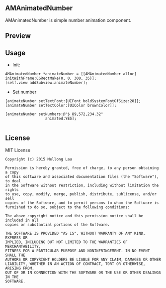 ## AMAnimatedNumber

AMAnimatedNumber is simple number animation component.

## Preview

## Usage

- Init:

```objc
AMAnimatedNumber *animateNumber = [[AMAnimatedNumber alloc] initWithFrame:CGRectMake(0, 0, 300, 35)];
[self.view addSubview:animateNumber];
```

- Set number

```objc
[animateNumber setTextFont:[UIFont boldSystemFontOfSize:28]];
[animateNumber setTextColor:[UIColor brownColor]];

[animateNumber setNumbers:@"$ 89,572,234.32"
                  animated:YES];


```

## License

MIT License

	Copyright (c) 2015 Mellong Lau

	Permission is hereby granted, free of charge, to any person obtaining a copy
	of this software and associated documentation files (the "Software"), to deal
	in the Software without restriction, including without limitation the rights
	to use, copy, modify, merge, publish, distribute, sublicense, and/or sell
	copies of the Software, and to permit persons to whom the Software is
	furnished to do so, subject to the following conditions:
	
	The above copyright notice and this permission notice shall be included in all
	copies or substantial portions of the Software.
	
	THE SOFTWARE IS PROVIDED "AS IS", WITHOUT WARRANTY OF ANY KIND, EXPRESS OR
	IMPLIED, INCLUDING BUT NOT LIMITED TO THE WARRANTIES OF MERCHANTABILITY,
	FITNESS FOR A PARTICULAR PURPOSE AND NONINFRINGEMENT. IN NO EVENT SHALL THE
	AUTHORS OR COPYRIGHT HOLDERS BE LIABLE FOR ANY CLAIM, DAMAGES OR OTHER
	LIABILITY, WHETHER IN AN ACTION OF CONTRACT, TORT OR OTHERWISE, ARISING FROM,
	OUT OF OR IN CONNECTION WITH THE SOFTWARE OR THE USE OR OTHER DEALINGS IN THE
	SOFTWARE.